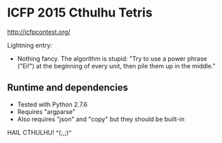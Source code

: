 ICFP 2015 Cthulhu Tetris
========================

http://icfpcontest.org/

Lightning entry:

 * Nothing fancy. The algorithm is stupid:
   "Try to use a power phrase ("Ei!") at the beginning of every unit,
    then pile them up in the middle."


Runtime and dependencies
------------------------

 * Tested with Python 2.7.6
 * Requires "argparse"
 * Also requires "json" and "copy" but they should be built-in


HAIL CTHULHU! ^(;,;)^

